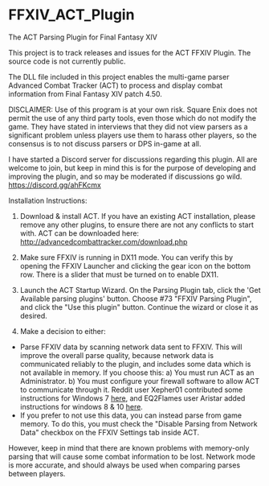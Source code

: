 FFXIV_ACT_Plugin
================
The ACT Parsing Plugin for Final Fantasy XIV

This project is to track releases and issues for the ACT FFXIV Plugin.  The source code is not currently public.

The DLL file included in this project  enables the multi-game parser Advanced Combat Tracker (ACT) to process and display combat information from Final Fantasy XIV patch 4.50. 

DISCLAIMER: Use of this program is at your own risk. Square Enix does not permit the use of any third party tools, even those which do not modify the game.  They have stated in interviews that they did not view parsers as a significant problem unless players use them to harass other players, so the consensus is to not discuss parsers or DPS in-game at all.

I have started a Discord server for discussions regarding this plugin. All are welcome to join, but keep in mind this is for the purpose of developing and improving the plugin, and so may be moderated if discussions go wild.
https://discord.gg/ahFKcmx

Installation Instructions:

1) Download & install ACT. If you have an existing ACT installation, please remove any other plugins, to ensure there are not any conflicts to start with.  ACT can be downloaded here:<br>
http://advancedcombattracker.com/download.php

2) Make sure FFXIV is running in DX11 mode.  You can verify this by opening the FFXIV Launcher and clicking the gear icon on the bottom row.  There is a slider that must be turned on to enable DX11.

3) Launch the ACT Startup Wizard. On the Parsing Plugin tab, click the 'Get Available parsing plugins' button. Choose #73 "FFXIV Parsing Plugin", and click the "Use this plugin" button. Continue the wizard or close it as desired.

4) Make a decision to either:
* Parse FFXIV data by scanning network data sent to FFXIV.  This will improve the overall parse quality, because network data is communicated reliably to the plugin, and includes some data which is not available in memory.  If you choose this:
    a) You must run ACT as an Administrator.
    b) You must configure your firewall software to allow ACT to communicate through it.  Reddit user Xepher01 contributed some instructions for Windows 7  <a href="http://imgur.com/a/QU86T">here</a>, and EQ2Flames user Aristar added instructions for windows 8 & 10  <a href="http://imgur.com/a/HiGKr">here</a>.
* If you prefer to not use this data, you can instead parse from game memory.  To do this, you must check the "Disable Parsing from Network Data" checkbox on the FFXIV Settings tab inside ACT.  
 
However, keep in mind that there are known problems with memory-only parsing that will cause some combat information to be lost.  Network mode is more accurate, and should always be used when comparing parses between players.



